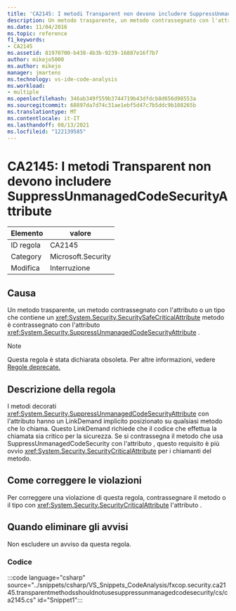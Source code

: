 ```yaml
---
title: 'CA2145: I metodi Transparent non devono includere SuppressUnmanagedCodeSecurityAttribute'
description: Un metodo trasparente, un metodo contrassegnato con l'attributo SecuritySafeCritical o un tipo che contiene un metodo è contrassegnato con l'attributo SuppressUnmanagedCodeSecurity.
ms.date: 11/04/2016
ms.topic: reference
f1_keywords:
- CA2145
ms.assetid: 81970700-b438-4b3b-9239-16887e16f7b7
author: mikejo5000
ms.author: mikejo
manager: jmartens
ms.technology: vs-ide-code-analysis
ms.workload:
- multiple
ms.openlocfilehash: 346ab349f559b3744719b43dfdcb8d656d98553a
ms.sourcegitcommit: 68897da7d74c31ae1ebf5d47c7b5ddc9b108265b
ms.translationtype: MT
ms.contentlocale: it-IT
ms.lasthandoff: 08/13/2021
ms.locfileid: "122139585"
---
```

# <a name="ca2145-transparent-methods-should-not-be-decorated-with-the-suppressunmanagedcodesecurityattribute"></a>CA2145: I metodi Transparent non devono includere SuppressUnmanagedCodeSecurityAttribute

|Elemento|valore|
|-|-|
|ID regola|CA2145|
|Category|Microsoft.Security|
|Modifica|Interruzione|

## <a name="cause"></a>Causa
Un metodo trasparente, un metodo contrassegnato con l'attributo o un tipo che contiene un <xref:System.Security.SecuritySafeCriticalAttribute> metodo è contrassegnato con l'attributo <xref:System.Security.SuppressUnmanagedCodeSecurityAttribute> .

> [!NOTE]
> Questa regola è stata dichiarata obsoleta. Per altre informazioni, vedere [Regole deprecate.](fxcop-unported-deprecated-rules.md)

## <a name="rule-description"></a>Descrizione della regola

I metodi decorati <xref:System.Security.SuppressUnmanagedCodeSecurityAttribute> con l'attributo hanno un LinkDemand implicito posizionato su qualsiasi metodo che lo chiama. Questo LinkDemand richiede che il codice che effettua la chiamata sia critico per la sicurezza. Se si contrassegna il metodo che usa SuppressUnmanagedCodeSecurity con l'attributo , questo requisito è più ovvio <xref:System.Security.SecurityCriticalAttribute> per i chiamanti del metodo.

## <a name="how-to-fix-violations"></a>Come correggere le violazioni

Per correggere una violazione di questa regola, contrassegnare il metodo o il tipo con <xref:System.Security.SecurityCriticalAttribute> l'attributo .

## <a name="when-to-suppress-warnings"></a>Quando eliminare gli avvisi

Non escludere un avviso da questa regola.

### <a name="code"></a>Codice

:::code language="csharp" source="../snippets/csharp/VS_Snippets_CodeAnalysis/fxcop.security.ca2145.transparentmethodsshouldnotusesuppressunmanagedcodesecurity/cs/ca2145.cs" id="Snippet1":::
